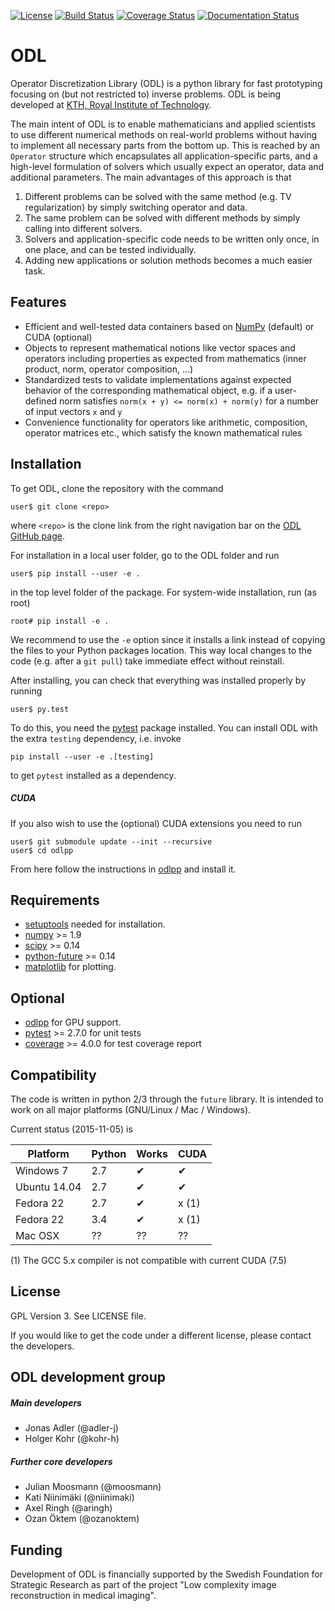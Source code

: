 [![License](https://img.shields.io/badge/license-GPLv3-blue.svg)](http://opensource.org/licenses/GPL-3.0)
[![Build Status](https://travis-ci.org/odlgroup/odl.svg?branch=master)](https://travis-ci.org/odlgroup/odl?branch=master)
[![Coverage Status](https://coveralls.io/repos/odlgroup/odl/badge.svg?branch=master&service=github)](https://coveralls.io/github/odlgroup/odl?branch=master)
[![Documentation Status](https://readthedocs.org/projects/odl/badge/?version=latest)](http://odl.readthedocs.org/?badge=latest)

ODL
===

Operator Discretization Library (ODL) is a python library for fast prototyping focusing on (but not restricted to) inverse problems. ODL is being developed at [KTH, Royal Institute of Technology](https://www.kth.se/en/sci/institutioner/math).

The main intent of ODL is to enable mathematicians and applied scientists to use different numerical methods on real-world problems without having to implement all necessary parts from the bottom up.
This is reached by an `Operator` structure which encapsulates all application-specific parts, and a high-level formulation of solvers which usually expect an operator, data and additional parameters.
The main advantages of this approach is that

1. Different problems can be solved with the same method (e.g. TV regularization) by simply switching operator and data.
2. The same problem can be solved with different methods by simply calling into different solvers.
3. Solvers and application-specific code needs to be written only once, in one place, and can be tested individually.
4. Adding new applications or solution methods becomes a much easier task.



Features
--------

- Efficient and well-tested data containers based on
  [NumPy](https://github.com/numpy/numpy) (default) or CUDA (optional)
- Objects to represent mathematical notions like vector spaces and operators including
  properties as expected from mathematics (inner product, norm, operator composition, ...)
- Standardized tests to validate implementations against expected behavior of the
  corresponding mathematical object, e.g. if a user-defined norm satisfies
  `norm(x + y) <= norm(x) + norm(y)` for a number of input vectors `x` and `y`
- Convenience functionality for operators like arithmetic, composition, operator matrices etc.,
  which satisfy the known mathematical rules

Installation
------------

To get ODL, clone the repository with the command

```
user$ git clone <repo>
```

where `<repo>` is the clone link from the right navigation bar on the [ODL GitHub page](https://github.com/odlgroup/odl).

For installation in a local user folder, go to the ODL folder and run

```
user$ pip install --user -e .
```

in the top level folder of the package. For system-wide installation, run (as root)

```
root# pip install -e .
```

We recommend to use the `-e` option since it installs a link instead of copying the files to
your Python packages location. This way local changes to the code (e.g. after a `git pull`) take
immediate effect without reinstall.

After installing, you can check that everything was installed properly by running

```
user$ py.test
```

To do this, you need the [pytest](https://pypi.python.org/pypi/pytest) package installed. You can install ODL with the extra `testing` dependency, i.e. invoke

```
pip install --user -e .[testing]
```
to get `pytest` installed as a dependency.

##### CUDA

If you also wish to use the (optional) CUDA extensions you need to run

```
user$ git submodule update --init --recursive
user$ cd odlpp
```

From here follow the instructions in [odlpp](https://github.com/odlgroup/odlpp) and install it.

Requirements
------------

- [setuptools](https://pypi.python.org/pypi/setuptools) needed for installation.
- [numpy](https://github.com/numpy/numpy) >= 1.9
- [scipy](https://github.com/scipy/scipy) >= 0.14
- [python-future](https://pypi.python.org/pypi/future/) >= 0.14
- [matplotlib](http://matplotlib.org/) for plotting.

Optional
--------

- [odlpp](https://github.com/odlgroup/odlpp) for GPU support.
- [pytest](https://pypi.python.org/pypi/pytest) >= 2.7.0 for unit tests
- [coverage](https://pypi.python.org/pypi/coverage/) >= 4.0.0 for test coverage report

Compatibility
-------------
The code is written in python 2/3 through the `future` library. It is intended to work on all major platforms (GNU/Linux / Mac / Windows).

Current status (2015-11-05) is

| Platform     | Python | Works | CUDA  |
|--------------|--------|-------|-------|
| Windows 7    | 2.7    | ✔     | ✔     |
| Ubuntu 14.04 | 2.7    | ✔     | ✔     |
| Fedora 22    | 2.7    | ✔     | x (1) |
| Fedora 22    | 3.4    | ✔     | x (1) |
| Mac OSX      | ??     | ??    | ??    |

(1) The GCC 5.x compiler is not compatible with current CUDA (7.5)

License
-------

GPL Version 3. See LICENSE file.

If you would like to get the code under a different license, please contact the
developers.

ODL development group
---------------------

##### Main developers

- Jonas Adler (@adler-j)
- Holger Kohr (@kohr-h)

##### Further core developers

- Julian Moosmann (@moosmann)
- Kati Niinimäki (@niinimaki)
- Axel Ringh (@aringh)
- Ozan Öktem (@ozanoktem)


Funding
-------

Development of ODL is financially supported by the Swedish Foundation for Strategic Research as part of the project "Low complexity image reconstruction in medical imaging".
